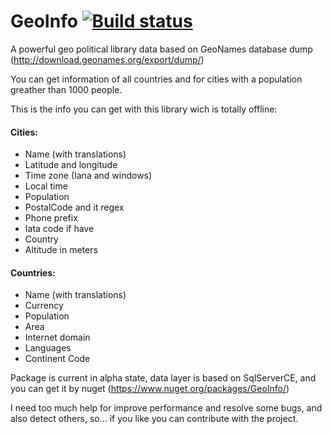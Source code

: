 # GeoInfo [![Build status](https://ci.appveyor.com/api/projects/status/hk5720wxk67jay55?svg=true)](https://ci.appveyor.com/project/carlosjdelgado/geoinfo)

A powerful geo political library data based on GeoNames database dump (http://download.geonames.org/export/dump/)

You can get information of all countries and for cities with a population greather than 1000 people.

This is the info you can get with this library wich is totally offline:

#### Cities:
* Name (with translations)
* Latitude and longitude
* Time zone (Iana and windows)
* Local time
* Population
* PostalCode and it regex
* Phone prefix
* Iata code if have
* Country
* Altitude in meters


#### Countries:
* Name (with translations)
* Currency
* Population
* Area
* Internet domain
* Languages
* Continent Code

Package is current in alpha state, data layer is based on SqlServerCE, and you can get it by nuget (https://www.nuget.org/packages/GeoInfo/)

I need too much help for improve performance and resolve some bugs, and also detect others, so... if you like you can contribute with the project.
